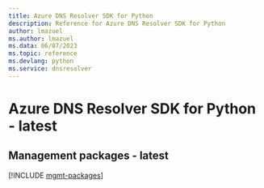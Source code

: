 ```yaml
---
title: Azure DNS Resolver SDK for Python
description: Reference for Azure DNS Resolver SDK for Python
author: lmazuel
ms.author: lmazuel
ms.data: 06/07/2023
ms.topic: reference
ms.devlang: python
ms.service: dnsresolver
---
```

# Azure DNS Resolver SDK for Python - latest

## Management packages - latest
[!INCLUDE [mgmt-packages](dns-resolver-mgmt-index.md)]